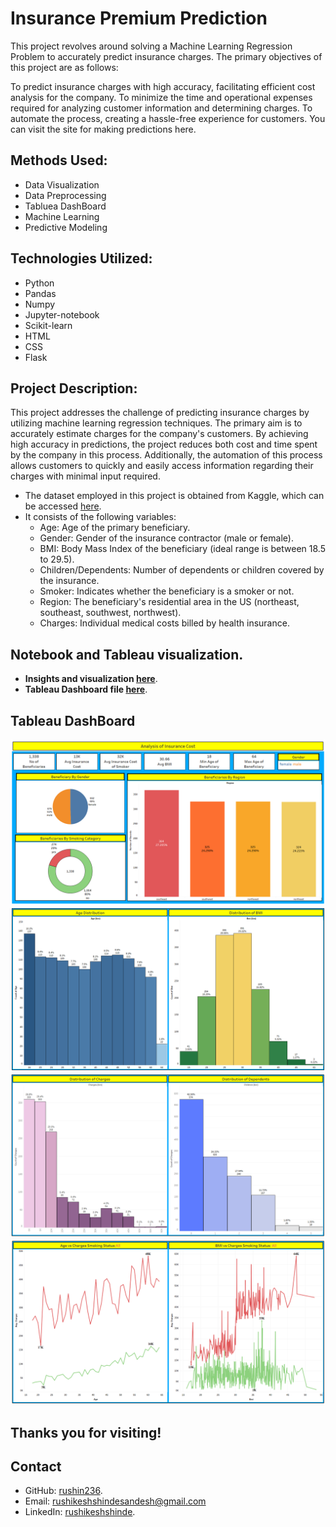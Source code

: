 # Insurance Premium Prediction

This project revolves around solving a Machine Learning Regression Problem to accurately predict insurance charges. The primary objectives of this project are as follows:

To predict insurance charges with high accuracy, facilitating efficient cost analysis for the company.
To minimize the time and operational expenses required for analyzing customer information and determining charges.
To automate the process, creating a hassle-free experience for customers.
You can visit the site for making predictions here.

## Methods Used:

- Data Visualization
- Data Preprocessing
- Tabluea DashBoard
- Machine Learning
- Predictive Modeling

## Technologies Utilized:

- Python
- Pandas
- Numpy
- Jupyter-notebook
- Scikit-learn
- HTML
- CSS
- Flask

## Project Description:

This project addresses the challenge of predicting insurance charges by utilizing machine learning regression techniques. The primary aim is to accurately estimate charges for the company's customers. By achieving high accuracy in predictions, the project reduces both cost and time spent by the company in this process. Additionally, the automation of this process allows customers to quickly and easily access information regarding their charges with minimal input required.

- The dataset employed in this project is obtained from Kaggle, which can be accessed [here](https://www.kaggle.com/datasets/mirichoi0218/insurance).
- It consists of the following variables:
  - Age: Age of the primary beneficiary.
  - Gender: Gender of the insurance contractor (male or female).
  - BMI: Body Mass Index of the beneficiary (ideal range is between 18.5 to 29.5).
  - Children/Dependents: Number of dependents or children covered by the insurance.
  - Smoker: Indicates whether the beneficiary is a smoker or not.
  - Region: The beneficiary's residential area in the US (northeast, southeast, southwest, northwest).
  - Charges: Individual medical costs billed by health insurance.

## Notebook and Tableau visualization.

- **Insights and visualization [here](https://github.com/rushin236/insurance-premium-prediction/blob/main/notebooks/Insurance_Cost_Prediction_EDA.ipynb)**.
- **Tableau Dashboard file [here](https://github.com/rushin236/insurance-premium-prediction/blob/main/tableau/Insurance%20Cost%20Prediction.twb)**.

## Tableau DashBoard

![DashBoard1](./tableau/Dashboard_1.png)
![DashBoard2](./tableau/Dashboard_2.png)
![DashBoard3](./tableau/Dashboard_3.png)
![DashBoard4](./tableau/Dashboard_4.png)

## Thanks you for visiting!

## Contact

- GitHub: [rushin236](https://github.com/rushin236?tab=repositories).
- Email: rushikeshshindesandesh@gmail.com
- LinkedIn: [rushikeshshinde](https://www.linkedin.com/in/rushikeshshinde987/).
